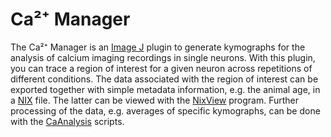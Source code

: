 Ca²⁺ Manager
============

The Ca²⁺ Manager is an [Image J][ImageJ] plugin to generate kymographs for the analysis of calcium imaging recordings in single neurons. With this plugin, you can trace a region of interest for a given neuron across repetitions of different conditions. The data associated with the region of interest can be exported together with simple metadata information, e.g. the animal age, in a [NIX][nixio] file. The latter can be viewed with the [NixView][nixview] program. Further processing of the data, e.g. averages of specific kymographs, can be done with the [CaAnalysis][analysis] scripts.

[ImageJ]: https://imagej.nih.gov/ij/
[nixio]: https://github.com/G-Node/nix/
[nixview]: https://github.com/bendalab/nixview
[analysis]: https://github.com/gicmo/CaAnalysis
